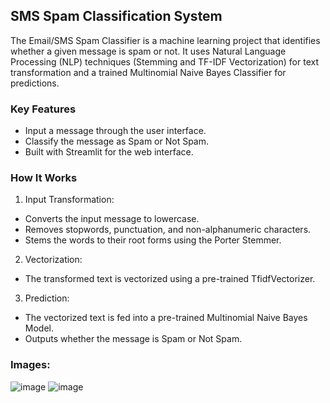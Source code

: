 ## SMS Spam Classification System
The Email/SMS Spam Classifier is a machine learning project that identifies whether a given message is spam or not. It uses Natural Language Processing (NLP) techniques (Stemming and TF-IDF Vectorization) for text transformation and a trained Multinomial Naive Bayes Classifier for predictions.

### Key Features
- Input a message through the user interface.
- Classify the message as Spam or Not Spam.
- Built with Streamlit for the web interface.
### How It Works
1. Input Transformation:
  - Converts the input message to lowercase.
  - Removes stopwords, punctuation, and non-alphanumeric characters.
  - Stems the words to their root forms using the Porter Stemmer.
2. Vectorization:
  - The transformed text is vectorized using a pre-trained TfidfVectorizer.
3. Prediction:
  - The vectorized text is fed into a pre-trained Multinomial Naive Bayes Model.
  - Outputs whether the message is Spam or Not Spam.
### Images:
![image](https://github.com/user-attachments/assets/63ea2b4a-901f-4fbd-9499-2fbc547b9dc7)
![image](https://github.com/user-attachments/assets/5938f614-a635-44d1-98ae-405e8915675b)

